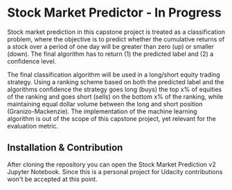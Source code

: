 # Stock Market Predictor - In Progress
Stock market prediction in this capstone project is treated as a classification problem, where the objective is to predict whether the cumulative returns of a stock over a period of one day will be greater than zero (up) or smaller (down). The final algorithm has to return (1) the predicted label and (2) a confidence level. 

The final classification algorithm will be used in a long/short equity trading strategy. Using a ranking scheme based on both the predicted label and the algorithms confidence the strategy goes long (buys) the top x% of equities of the ranking and goes short (sells) on the bottom x% of the ranking, while maintaining equal dollar volume between the long and short position (Granizo-Mackenzie). The implementation of the machine learning algorithm is out of the scope of this capstone project, yet relevant for the evaluation metric.
## Installation & Contribution
After cloning the repository you can open the Stock Market Prediction v2 Jupyter Notebook. Since this is a personal project for Udacity contributions won't be accepted at this point.
